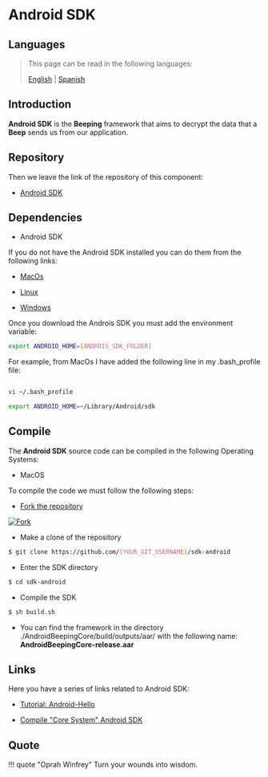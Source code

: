 # Android SDK

## Languages

> This page can be read in the following languages:
>  
> [English](https://docs.beeping.io/componets/sdk-android/) | [Spanish](https://docs-es.beeping.io/componets/sdk-android/)

## Introduction

**Android SDK** is the **Beeping** framework that aims to decrypt the data that a **Beep** sends us from our application.

## Repository

Then we leave the link of the repository of this component:

* [Android SDK](https://github.com/beeping-io/sdk-android)

## Dependencies

- Android SDK

If you do not have the Android SDK installed you can do them from the following links:

- [MacOs](https://dl.google.com/android/repository/sdk-tools-darwin-3859397.zip)

- [Linux](https://dl.google.com/android/repository/sdk-tools-linux-3859397.zip)

- [Windows](https://dl.google.com/android/repository/sdk-tools-windows-3859397.zip)

Once you download the Androis SDK you must add the environment variable:

``` bash
export ANDROID_HOME=[ANDROIS_SDK_FOLDER]
```

For example, from MacOs I have added the following line in my .bash_profile file:

``` bash hl_lines="3"

vi ~/.bash_profile

export ANDROID_HOME=~/Library/Android/sdk

```

## Compile

The **Android SDK** source code can be compiled in the following Operating Systems:

- MacOS

To compile the code we must follow the following steps:

- [Fork the repository](https://github.com/beeping-io/sdk-android)

[![Fork](/assets/images/shoots/androidsdk-fork.jpg)](/assets/images/shoots/androidsdk-fork.jpg)

-  Make a clone of the repository

``` bash
$ git clone https://github.com/[YOUR_GIT_USERNAME]/sdk-android
```

- Enter the SDK directory

``` bash
$ cd sdk-android
```

- Compile the SDK

``` bash
$ sh build.sh
```

- You can find the framework in the directory ./AndroidBeepingCore/build/outputs/aar/ with the following name: **AndroidBeepingCore-release.aar**

## Links

Here you have a series of links related to Android SDK:

- [Tutorial: Android-Hello](/tutorials/android-hello/)

- [Compile "Core System" Android SDK](/components/core/)

## Quote

!!! quote "Oprah Winfrey"
    Turn your wounds into wisdom.
